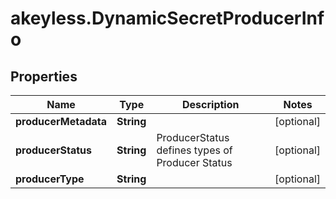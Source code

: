 # akeyless.DynamicSecretProducerInfo

## Properties

Name | Type | Description | Notes
------------ | ------------- | ------------- | -------------
**producerMetadata** | **String** |  | [optional] 
**producerStatus** | **String** | ProducerStatus defines types of Producer Status | [optional] 
**producerType** | **String** |  | [optional] 


